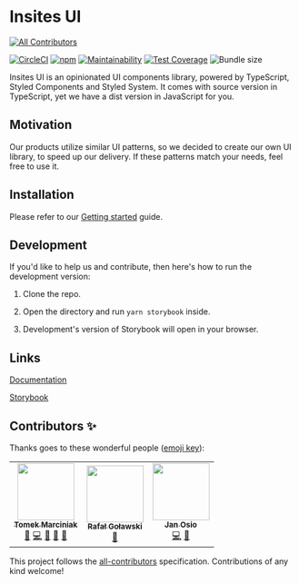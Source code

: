 # Insites UI

<!-- ALL-CONTRIBUTORS-BADGE:START - Do not remove or modify this section -->
[![All Contributors](https://img.shields.io/badge/all_contributors-3-orange.svg?style=flat-square)](#contributors-)
<!-- ALL-CONTRIBUTORS-BADGE:END -->
[![CircleCI](https://circleci.com/gh/sodify/insites-ui.svg?style=svg)](https://circleci.com/gh/sodify/insites-ui)
[![npm](https://img.shields.io/npm/v/insites-ui)](https://www.npmjs.com/package/insites-ui)
[![Maintainability](https://api.codeclimate.com/v1/badges/9399a73d71d005fa8bd4/maintainability)](https://codeclimate.com/github/insites-co/insites-ui/maintainability)
[![Test Coverage](https://api.codeclimate.com/v1/badges/9399a73d71d005fa8bd4/test_coverage)](https://codeclimate.com/github/insites-co/insites-ui/test_coverage)
![Bundle size](https://badgen.net/bundlephobia/minzip/insites-ui)

Insites UI is an opinionated UI components library, powered by TypeScript, 
Styled Components and Styled System. It comes with source version in TypeScript,
yet we have a dist version in JavaScript for you.

## Motivation

Our products utilize similar UI patterns, so we decided to create our
own UI library, to speed up our delivery. If these patterns match your
needs, feel free to use it.

## Installation

Please refer to our [Getting started](https://insites.sodify.co/getting-started/) guide.

## Development

If you'd like to help us and contribute, then here's how to run the development version:

1. Clone the repo.

2. Open the directory and run `yarn storybook` inside.

3. Development's version of Storybook will open in your browser.

## Links

[Documentation](https://insites.sodify.co/)

[Storybook](https://insites-storybook.sodify.co/)

## Contributors ✨

Thanks goes to these wonderful people ([emoji key](https://allcontributors.org/docs/en/emoji-key)):

<!-- ALL-CONTRIBUTORS-LIST:START - Do not remove or modify this section -->
<!-- prettier-ignore-start -->
<!-- markdownlint-disable -->
<table>
  <tr>
    <td align="center"><a href="http://mrcnk.me"><img src="https://avatars3.githubusercontent.com/u/16132011?v=4" width="100px;" alt=""/><br /><sub><b>Tomek Marciniak</b></sub></a><br /><a href="https://github.com/insites-co/insites-ui/issues?q=author%3Amrcnk" title="Bug reports">🐛</a> <a href="https://github.com/insites-co/insites-ui/commits?author=mrcnk" title="Code">💻</a> <a href="https://github.com/insites-co/insites-ui/commits?author=mrcnk" title="Documentation">📖</a> <a href="#design-mrcnk" title="Design">🎨</a> <a href="#ideas-mrcnk" title="Ideas, Planning, & Feedback">🤔</a></td>
    <td align="center"><a href="http://rago4.github.io"><img src="https://avatars0.githubusercontent.com/u/19167236?v=4" width="100px;" alt=""/><br /><sub><b>Rafał Goławski</b></sub></a><br /><a href="https://github.com/insites-co/insites-ui/commits?author=rago4" title="Documentation">📖</a></td>
    <td align="center"><a href="https://github.com/yahoor1"><img src="https://avatars3.githubusercontent.com/u/8437765?v=4" width="100px;" alt=""/><br /><sub><b>Jan Osio</b></sub></a><br /><a href="https://github.com/insites-co/insites-ui/commits?author=yahoor1" title="Code">💻</a> <a href="https://github.com/insites-co/insites-ui/issues?q=author%3Ayahoor1" title="Bug reports">🐛</a></td>
  </tr>
</table>

<!-- markdownlint-enable -->
<!-- prettier-ignore-end -->
<!-- ALL-CONTRIBUTORS-LIST:END -->

This project follows the [all-contributors](https://github.com/all-contributors/all-contributors) specification. Contributions of any kind welcome!
